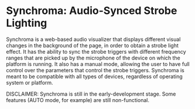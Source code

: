 # Synchroma: Audio-Synced Strobe Lighting
Synchroma is a web-based audio visualizer that displays different visual changes in the background of the page, in order to obtain a strobe light effect. It has the ability to sync the strobe triggers with different frequency ranges that are picked up by the microphone of the device on which the platform is running. It also has a manual mode, allowing the user to have full control over the parameters that control the strobe triggers. Synchroma is meant to be compatible with all types of devices, regardless of operating system or platform.

DISCLAIMER: Synchroma is still in the early-development stage. Some features (AUTO mode, for example) are still non-functional.
